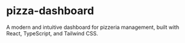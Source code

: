 # pizza-dashboard
A modern and intuitive dashboard for pizzeria management, built with React, TypeScript, and Tailwind CSS.
